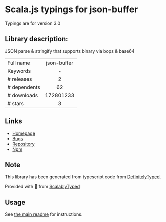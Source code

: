 
# Scala.js typings for json-buffer

Typings are for version 3.0

## Library description:
JSON parse & stringify that supports binary via bops & base64

|                    |                 |
| ------------------ | :-------------: |
| Full name          | json-buffer |
| Keywords           | - |
| # releases         | 2 |
| # dependents       | 62 |
| # downloads        | 172801233 |
| # stars            | 3 |

## Links
- [Homepage](https://github.com/dominictarr/json-buffer)
- [Bugs](https://github.com/dominictarr/json-buffer/issues)
- [Repository](https://github.com/dominictarr/json-buffer)
- [Npm](https://www.npmjs.com/package/json-buffer)
    


## Note
This library has been generated from typescript code from [DefinitelyTyped](https://definitelytyped.org).

Provided with :purple_heart: from [ScalablyTyped](https://github.com/oyvindberg/ScalablyTyped)

## Usage
See [the main readme](../../readme.md) for instructions.


